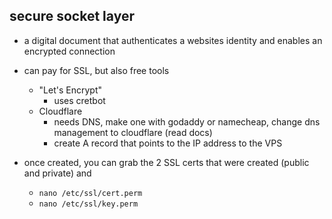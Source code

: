 ## secure socket layer
- a digital document that authenticates a websites identity and enables an encrypted connection 

- can pay for SSL, but also free tools
	- "Let's Encrypt"
		- uses cretbot
	- Cloudflare
		- needs DNS, make one with godaddy or namecheap, change dns management to cloudflare (read docs)
		- create A record that points to the IP address to the VPS

- once created, you can grab the 2 SSL certs that were created (public and private) and 
	- `nano /etc/ssl/cert.perm`
	- `nano /etc/ssl/key.perm`
